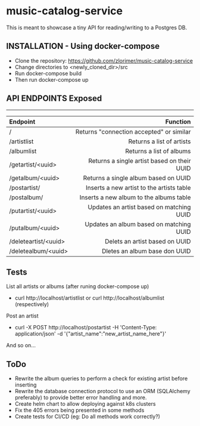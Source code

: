 # music-catalog-service
This is meant to showcase a tiny API for reading/writing to a Postgres DB.

## INSTALLATION - Using docker-compose
- Clone the repository: https://github.com/zlorimer/music-catalog-service
- Change directories to <newly_cloned_dir>/src
- Run docker-compose build
- Then run docker-compose up

## API ENDPOINTS Exposed
---
| Endpoint | Function
| :--- | ---:
| /  | Returns "connection accepted" or similar
| /artistlist | Returns a list of artists
| /albumlist | Returns a list of albums
| /getartist/\<uuid\> | Returns a single artist based on their UUID
| /getalbum/\<uuid\> | Returns a single album based on UUID
| /postartist/ | Inserts a new artist to the artists table
| /postalbum/ | Inserts a new album to the albums table
| /putartist/\<uuid\> | Updates an artist based on matching UUID
| /putalbum/\<uuid\> | Updates an album based on matching UUID
| /deleteartist/\<uuid\> | Delets an artist based on UUID
| /deletealbum/\<uuid\> | Dletes an album base don UUID

## Tests
List all artists or albums (after runing docker-compose up)
- curl http://localhost/artistlist or curl http://localhost/albumlist (respectively)

Post an artist
- curl -X POST http://localhost/postartist
   -H 'Content-Type: application/json'
   -d '{"artist_name":"new_artist_name_here"}'
   
 And so on...
 
 ## ToDo
 - Rewrite the album queries to perform a check for existing artist before inserting
 - Rewrite the database connection protocol to use an ORM (SQLAlchemy preferably) to provide better error handling and more.
 - Create helm chart to allow deploying against k8s clusters
 - Fix the 405 errors being presented in some methods
 - Create tests for CI/CD (eg: Do all methods work correctly?)
